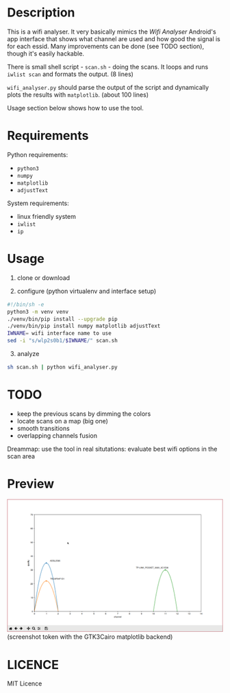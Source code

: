 # Description

This is a wifi analyser.  It very basically mimics the *Wifi Analyser*
Android's app interface that shows what channel are used and how good the
signal is for each essid. Many improvements can be done (see TODO section),
though it's easily hackable.

There is small shell script - `scan.sh` - doing the scans.
It loops and runs `iwlist scan` and formats the output.
(8 lines)

`wifi_analyser.py` should parse the output of the script and dynamically plots
the results with `matplotlib`. (about 100 lines)

Usage section below shows how to use the tool.

# Requirements

Python requirements:
- `python3`
- `numpy`
- `matplotlib`
- `adjustText`

System requirements:
- linux friendly system
- `iwlist`
- `ip`

# Usage

1. clone or download

2. configure (python virtualenv and interface setup)
```sh
#!/bin/sh -e
python3 -m venv venv
./venv/bin/pip install --upgrade pip
./venv/bin/pip install numpy matplotlib adjustText
IWNAME= wifi interface name to use
sed -i "s/wlp2s0b1/$IWNAME/" scan.sh
```

3. analyze
```sh
sh scan.sh | python wifi_analyser.py
```

# TODO

- keep the previous scans by dimming the colors
- locate scans on a map (big one)
- smooth transitions
- overlapping channels fusion

Dreammap:
use the tool in real situtations: evaluate best wifi options in the scan area

# Preview

![screenshot](./screenshot.png)
(screenshot token with the GTK3Cairo matplotlib backend)

# LICENCE

MIT Licence
